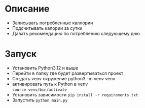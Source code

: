 
# Описание

+ Записывать потребленные каллории
+ Подсчитывать калории за сутки
+ Давать рекомендацию по потреблению следующему дню

# Запуск

+ Установить Python3.12 и выше
+ Перейти в папку где будет развертываться проект
+ Создать venv окружение python3 -m venv venv
+ активировать путь к Python в venv  
`source venv/bin/activate`
+ Установить зависимости
`pip install -r requirements.txt`
+ Запустить
`python main.py`
